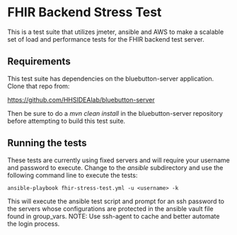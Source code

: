 # FHIR Backend Stress Test

This is a test suite that utilizes jmeter, ansible and AWS to make a scalable
set of load and performance tests for the FHIR backend test server.

## Requirements

This test suite has dependencies on the bluebutton-server application.  Clone
that repo from: 

https://github.com/HHSIDEAlab/bluebutton-server

Then be sure to do a _mvn clean install_ in the bluebutton-server repository
before attempting to build this test suite.

## Running the tests

These tests are currently using fixed servers and will require your username and
password to execute.  Change to the _ansible_ subdirectory and use the following
command line to execute the tests:

    ansible-playbook fhir-stress-test.yml -u <username> -k

This will execute the ansible test script and prompt for an ssh password to the
servers whose configurations are protected in the ansible vault file found in
group_vars.  NOTE: Use ssh-agent to cache and better automate the login process.

